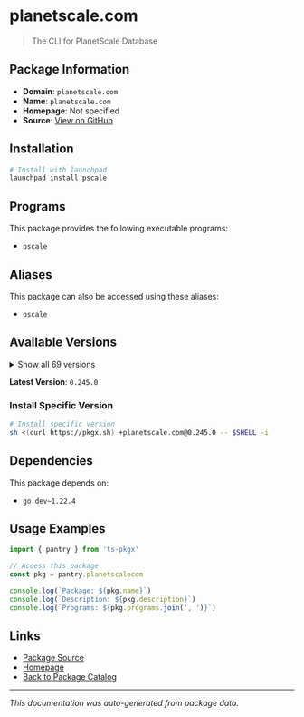 # planetscale.com

> The CLI for PlanetScale Database

## Package Information

- **Domain**: `planetscale.com`
- **Name**: `planetscale.com`
- **Homepage**: Not specified
- **Source**: [View on GitHub](https://github.com/pkgxdev/pantry/tree/main/projects/planetscale.com/package.yml)

## Installation

```bash
# Install with launchpad
launchpad install pscale
```

## Programs

This package provides the following executable programs:

- `pscale`

## Aliases

This package can also be accessed using these aliases:

- `pscale`

## Available Versions

<details>
<summary>Show all 69 versions</summary>

- `0.245.0`, `0.244.0`, `0.243.0`, `0.242.0`, `0.241.0`
- `0.240.0`, `0.239.0`, `0.238.0`, `0.237.0`, `0.236.0`
- `0.235.0`, `0.234.0`, `0.233.0`, `0.230.0`, `0.229.0`
- `0.228.0`, `0.227.0`, `0.226.0`, `0.225.0`, `0.224.0`
- `0.223.0`, `0.222.0`, `0.221.0`, `0.220.0`, `0.219.0`
- `0.218.0`, `0.217.0`, `0.216.0`, `0.215.0`, `0.214.0`
- `0.213.0`, `0.212.0`, `0.211.0`, `0.210.0`, `0.209.0`
- `0.208.0`, `0.207.0`, `0.206.0`, `0.205.0`, `0.204.0`
- `0.197.0`, `0.196.0`, `0.195.0`, `0.194.0`, `0.193.0`
- `0.192.0`, `0.191.0`, `0.190.0`, `0.189.0`, `0.188.0`
- `0.187.0`, `0.186.0`, `0.185.0`, `0.183.0`, `0.182.0`
- `0.181.0`, `0.178.0`, `0.177.0`, `0.176.0`, `0.175.0`
- `0.174.0`, `0.172.0`, `0.171.0`, `0.169.0`, `0.168.0`
- `0.165.0`, `0.163.0`, `0.162.0`, `0.161.0`

</details>

**Latest Version**: `0.245.0`

### Install Specific Version

```bash
# Install specific version
sh <(curl https://pkgx.sh) +planetscale.com@0.245.0 -- $SHELL -i
```

## Dependencies

This package depends on:

- `go.dev~1.22.4`

## Usage Examples

```typescript
import { pantry } from 'ts-pkgx'

// Access this package
const pkg = pantry.planetscalecom

console.log(`Package: ${pkg.name}`)
console.log(`Description: ${pkg.description}`)
console.log(`Programs: ${pkg.programs.join(', ')}`)
```

## Links

- [Package Source](https://github.com/pkgxdev/pantry/tree/main/projects/planetscale.com/package.yml)
- [Homepage](#)
- [Back to Package Catalog](../package-catalog.md)

---

*This documentation was auto-generated from package data.*
